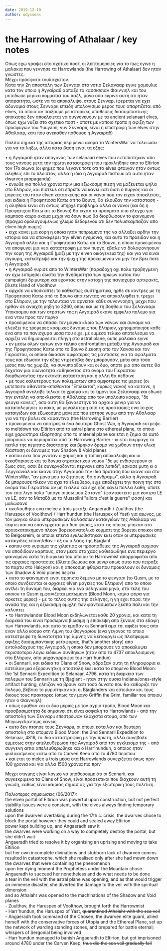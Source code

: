 ```yaml
---
date: 2019-12-10
author: odysseas
---
```

# the Harrowing of Athalaar / key notes

Οπως εχω γραψει στο σχετικο ποστ, οι λεπτομερειες για το πως εγινε η μαλακια
που γεννησε τα Harrowlands (the Harrowing of Athalaar) δεν ηταν γνωστες.  
Μέχρι πρόσφατα τουλάχιστον.  
Κατα την 2η αποστολη των Σενναρι στο νοτιο Σελανααρ εγινε χαμουλις κατα τον
οποιο η Αγγαίραδ αρπαξε το κασσισσιαν Φαιννιηλ και του μετεδωσε μερικα
κομματια του παζλ, μονο οσα εκρινε αυτη οτι ηταν απαραιτητα, ωστε να τα
αποκαλυψει στους Σενναρι (φερεται να εχει αδυναμια στους Σενναριι επειδη
υπολογισιμο μερος τους απαρτιζεται από elves, τα οποια αν παιξουμε με
ιστορικες υποθεσεις διασυμπαντικης αποικισης δεν αποκλειεται να συγγενευουν με
τα ancient selanaari elves, όπως εχω νυξει στο σχετικο ποστ - οποτε με καποιο
τροπο η αφιξη των προσφυγων του Yuuyami, νυν Σενναριι, είναι η επιστροφη των
elves στην Aθαλααρ, κατι που ανεκαθεν ποθουσε η Αγγαιραδ)  

Πολλα σημεια της ιστοριας περιμενω ακομα το WintersWar να τελειωσει για να τα
ληξω, αλλα κατα βαση ειναι τα εξης:  

• η Αγγαιραδ ηταν απογονος των selanaari elves που εκτοπιστηκαν απο τους νανους μετα την πρωτη καταστροφη που προκληθηκε απο το Eltirion τον 17ο αιωνα (οι φημες που λεγανε τοτε οτι τα elves φταιγαν ηταν οντως αληθεις επι το πλειστον, αλλα η ιδια η Αγγαιραδ πιστευε οτι αυτο ηταν dwarven propaganda)  
• ενιωθε για πολλα χρονια πριν μια εξωκοσμη πιεση να μαζευεται ψηλα στο Ελτιριον, και πιστευε οτι επρεπε να κανει κατι διοτι ο πυργος και οι μαγειες του ηταν elven κατασκευης και οι νανοι που τον ειχαν αποκλεισει, και ειδικα η Προφητιςσα Κατω απ το Βουνο, θα ελουζαν την κατασταση - η αληθεια ειναι οτι οντως υπηρχε προβλημα αλλα οι νανοι (και δη η Προφητιςσα Κατω απ το Βουνο) θα ειχαν τα πραγματα υπο ελεγχο για καμποσο καιρο ακομα μεχρι να δουν πως θα διορθωσουν το φαινομενο (πραγμα ομολογουμενως χλωμο δεδομενου οτι δεν πολυσκαμπαζαν απο elven high magic)  
• ειχε κανει μια κορη η οποια ηταν πεπρωμενο της να αλλαξει αρδην την ιστορια και να επαναφερει την elven ηγεμονια, και αυτο το προειδαν και η Αγγαιραδ αλλα και η Προφητισσα Κατω απ το Βουνο, η οποια προκειμενου να αποφυγει μια νεα καταστροφη με τον πυργο, εβαλε να δολοφονησουν την κορη της Αγγαιραδ (μαζι με την elven οικογενεια της) και για να ειναι σιγουρη, κατεστρεψε και την ψυχη της προκειμενου να μην την βρει ποτε η Αγγαιραδ   
• η Αγγαιραδ γυρισε απο το WintersWar (παραδοχη οχι πολυ τραβηγμενη αν εχω εκτιμησει σωστα την θνησιμοτητα των ηρωων αυτου του campaign) δριμυτερη και εχοντας στην κατοχη της πανισχυρα αρτιφακτς, βλεπε Hand of Voolthow  
• αρχισε να υποσκαπτει το καθεστως συστηματικα, ηρθε σε κοντρες με τη Προφητισσα Κατω από το Βουνο απαιτωντας να αποκαλυφθει τι τρεχει στο Ελτιριον, με την τελευταια να αρνειται κάθε συνεννοηση, μεχρι που ηρθαν σε ανοιχτη ρηξη το 3260, οπου και με τη βοηθεια του Σελανααρι Υποκοσμου και των στρατων της η Αγγαιραδ εκανε εμφυλιο πολεμο για ενα ντου προς τον πυργο  
• προκειμενου να σπασει τον μαγικο κλοιο των νανων και συναμα να ελεγξει τις τρομερες κοσμικες δυναμεις του Ελτιριον, χρησιμοποιησε καθε ενα απο τα πανισχυρα μεσα που ειχε, με εμμεσο τελικο αποτελεσμα να αρχιζει να δημιουργειται πληγη στο astral plane, ουπς μαλακια εγινε  
• εν μεσω ολων αυτων ενα τελικο confrontation μεταξυ της Aγγαιραδ και της Προφητισσας Κατω απο το Βουνο διεκοπη απο τον Χανσα και τον Γιεραστου, οι οποιοι δικασαν αμφοτερες τις μαντισσες για τα σφαλματα τους και εδωσαν την εξης ντιρεκτιβα: δεν μπορουσαν, μετα απο τοσο μισος που τις χωριζε, να συνυπαρξουν και οι δυο, οποτε μια απο αυτες θα δεχοταν μια αιωνιοτητα καθηκοντος στο ονομα του Γιεραστου διορθωνοντας την εκτακτη κατασταση και η αλλη θα πεθαινε  
• με τους καλυτερους των πολεμιστων απο αμφοτερες τις μεριες (οι μετεπειτα αθανατοι-απεθαντοι "Επιλεκτοι", κυριως νανοι) να κοιτανε, η Αγγαιραδ ανελαβε τελικα το χρισμα και το τιμονι του Σελανααρ και εδωσε την εντολη να αποκλειστει η Αθαλααρ απο τον υπολοιπο κοσμο, "δε φευγει κανεις", οσο αυτη θα ξαναεστηνε τα αρχαια μενιρ για να καταπολεμησει το κακο, με μεγαλυτερη από τις προστασιες ενα τειχος καταιγιδων και εξωκοσμης μαγειας που εστησε γυρω από την Αθαλααρ για να την βαλει σε καραντινα (the Harrowing Barrier)  
• προκειμενου να αποτρεψει ένα δευτερο Ghost War, η Αγγαιραδ εστρεψε το meltdown του Eltirion από το astral plane στο ethereal plane, το οποιο ειχε χαρακτηρα εξαρτησης απο το material plane και ετσι η ζημια σε αυτό μπορουσε να περιοριστει από το Harrowing Barrier - κι ετσι διερραγη το πεπλο της πεμπτης διαστασης και βρηκαν δρομο να χωθουν στην υλικη διασταση οι δυναμεις των Shadow & Void planes  
• καπου εκει που γινοταν ο χαμος και η τοπικη αποκαλυψη και οι εκκαθαρισεις και το δογμα στρατιωτικου νομου "δε με ενδιαφερουν οι ζωες σας, οσοι δε συνεργαζονται περνανε απο λεπιδι", εσκασε μυτη κι ο Σεργκονιαλ και εκανε στην Αγγαιραδ την ιδια προταση που εκανε και στο WintersWar, "αν μονο μου το ζητησεις, θα συνδραμω", αλλα η Αγγαιραδ δε μπορουσε πλεον να εχει το ελευθερο, ειχε αποδεχτει την ποινη της στο ονομα του Γιεραστου αν μη τι αλλο και ειχε ηδη κανει πολλα λαθη, οποτε του ειπε λιγο πολυ "υπαγε οπισω μου Σατανα" (φανταστειτε μια κοντρα LE vs LE, σαν το Μεταξά με το Mussolini "allors c'est la guerre" φαση) και μαλωσανε  
• ακολουθησε ενα melee a trois μεταξυ Angaeradh / Zuulthov (the Haruspex of Voolthow) / Harr'hundun (the Haruspex of Yast) για αιωνες, με τον μαγικο κλοιο υπερφυσικων θαλασσιων καταιγιδων της Αθαλααρ να πεφτει και να επανερχεται μια δυο φορες, κατα τις οποιες μπηκαν στο αραιοκατοικημενο πλεον βορειοανατολικο κομματι της βορειοι εποικοι απο το Belgosreim, οι οποιοι επειτα εγκλωβιστηκαν εκει οταν οι υπερφυσικες καταιγιδες επανηλθαν - εξ ου ο λαος της Bjaglant  
• καπου στο γυρισμα της χιλιετιας οι προσπαθειες της Αγγαιραδ αρχισαν να αποδιδουν καρπους, οταν μεσα στο χαος καθιερωθηκε ενα περιεργο φαινομενο κατα τη διαρκεια του οποιου το Harrowmist απορροφαται απο τις αρχαιες προστασιες (βλεπε βωμους και μενιρ οπως αυτο που πειραξε το παρτυ στο Halcyon) και η αποκοσμη φθορα που προκαλουν οι δυναμεις των Shadow & Void planes πεφτει  
• αυτο το φαινομενο ειναι αρρηκτα δεμενο με το φεγγαρι (το Qusm, με το οποιο συνδεονται οι αρχαιες elven μαγειες του Ελτιριον) απο το οποιο αντλει τη δυναμη του, διαρκει για ενα σεληνιακο μηνα, στα τελη του οποιου το Qusm εμφανιζεται ματωμενο (Blood Moon, καμια φορα για αρκετες μερες) - με το τελος αυτης της σεληνης, η γη εχει παρει την ανασα της και η εξωκοσμη ομιχλη των φαντασματων ξεσπα παλι και την καλυπτει  
• το Harrowlander Blood Moon εκδηλωνεται καθε 20 χρονια, και κατα τη διαρκεια του ειναι προσωρινα βιωσιμη η επισκεψη απο ξενους στα εδαφη των Harrowlands, και αυτο το εμαθαν οι Sennarii αμα τηι αφιξει τους απο εναν αλλο κοσμο στη Λιμνη του Φεγγαριου (ενα γεγονος το οποιο κατεστρεψε τη δυνατοτητα της λιμνης να λειτουργει ως πλατφορμα αφιξης διασυμπαντικης μεταφορας, that's another story) απο εντολοδοχους της Αγγαιραδ, η οποια δεν μπορουσε να αποκαλυψει περισσοτερα λογω ειδικων συνθηκων (ηταν απο το 4737 αποκλεισμενη στο Ελτιριον, απο μηχανορραφια του Harr'hundun)  
• οι Sennarii, και ειδικα τα Clans of Snow, αδραξαν αυτη τη πληροφορια κι εστειλαν μια εξερευνητικη αποστολη εκει κατα το επομενο Blood Moon: the 1st Sennarii Expedition to Selanaar, 4796, κατα τη διαρκεια των πολεμων του Sennarin με τη Bjaglant - ηταν στην ουσια IndianaJones-style artifact hunting, ηλπιζαν να βρουν κατι τοσο δυνατο που θα καθοριζε τον πολεμο, βεβαια το μυριστηκαν και οι Bjaglanders και εστειλαν και τους δικους τους πρακτορες (οπως τον μαγο Griffin the Grim, familiar του οποιου ηταν ο Φαιννιηλ)  
• οπως εμαθαν και οι δυο μεριες με τον αγριο τροπο, Blood Moon και προσβασιμοτητα δε σημαινει ότι είναι ασφαλη τα Harrowlands - από την αποστολη των Σενναριι επεστρεψαν ελαχιστα ατομα, από των Μπγιωγκλαντερς κανεις  
• αυτο δεν πτοησε τους Σενναριι, οι οποιοι εστειλαν και δευτερη αποστολη στο επομενο Blood Moon: the 2nd Sennarii Expedition to Selanaar, 4816, το ιδιο καταστροφικη με την πρωτη, αλλα συνεβαλε εμμεσως στην απελευθερωση της Αγγαιραδ από τον εγκλεισμο της - από συγγενη αιτια απελευθερωθηκε και ο Harr'hundun, ο οποιος ηταν φυλακισμενος κατω από το Carven Keep από το 4780 περιπου  
• και ετσι το melee a trois μεσα στα Harrowlands συνεχιζεται όπως πριν 100 χρονια και για αλλα 1500 χρονια πιο πριν  

Μεχρι στιγμης είναι λογικο να υποθεσουμε ότι οι Sennarii, και συγκεκριμενα τα
Clans of Snow, είναι προσεκτικοι που διαχεουν αυτή τη γνωση, καθως είναι
καιριας σημασιας για την εξωτερικη τους πολιτικη.  

Παλιοτερες σημειωσεις (06/2017):  
the elven portal of Eltirion was powerful upon construction, but not perfect  
stability issues were a constant, with the elves always finding temporary
solutions  
upon the dwarven overtaking during the 17th c. crisis, the dwarves chose to block the portal however they could and sealed away Eltirion  
power kept building up, and Angaeradh saw it  
the dwarves were working on a way to completely destroy the portal, but she
didn’t wait  
Angaeradh tried to resolve it by organising an uprising and moving to take
Eltirion  
but her own incomplete divinations and stubborn lack of dwarven comms resulted in catastrophe, which she realised only after she had mown down the dwarves that were containing the phenomenon  
upon her dying moment the Prophetess under the Mountain chose Angaeradh to
succeed her nonetheless and do what needs to be done  
a tear in the veil with the astral plane was opening, and as that would trigger an immense disaster, she diverted the damage to the veil with the spiritual dimension  
and so Athalahr was opened to the machinations of the Shadow and Void planes  
\- Zuulthov, the Haruspex of Voolthow, brought forth the Harrowmist  
\- Harr'hundun, the Haruspex of Yast, ~~quarantined Athalahr with the sea
veil~~  
\- Angaeradh took command of the Chosen, the dwarven elite guard, allied
herself with the conservative forces of Utopia and the Ethereal Plane, set up
the network of warding standing stones, and prepared for battle eternal;
whispers of Sergonial being involved  
\- Harr'hundun managed to banish Angaeradh to Eltirion, but got imprisoned
around 4780 under the Carven Keep; ~~thus did the sea veil gradually fall~~

